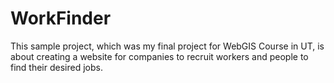 # WorkFinder
This sample project, which was my final project for WebGIS Course in UT, is about creating a website for companies to recruit workers and people to find their desired jobs.
